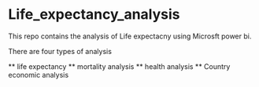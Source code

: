 # Life_expectancy_analysis
This repo contains the analysis of Life expectacny using Microsft power bi.

There are four types of analysis

** life expectancy
** mortality analysis
** health analysis
** Country economic analysis

